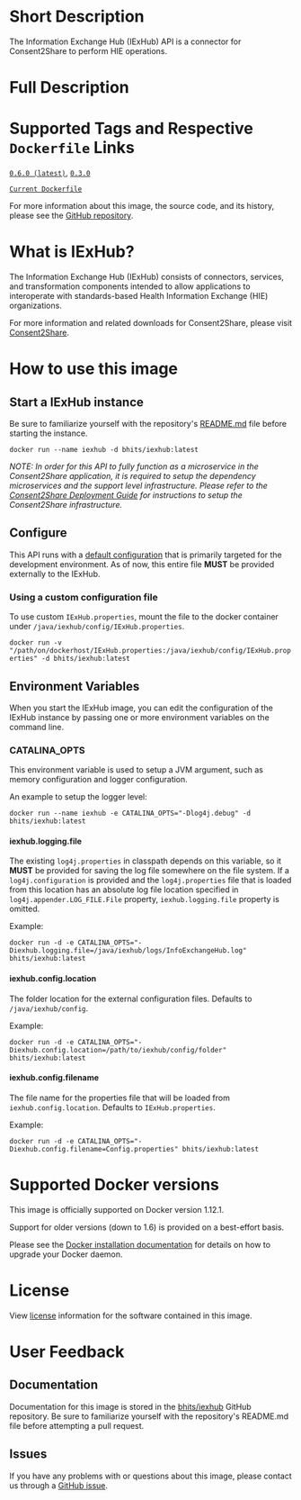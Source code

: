 # Short Description
The Information Exchange Hub (IExHub) API is a connector for Consent2Share to perform HIE operations.

# Full Description

# Supported Tags and Respective `Dockerfile` Links

[`0.6.0 (latest)`](https://github.com/bhits/iexhub/releases/tag/0.6.0), [`0.3.0`](https://github.com/bhits/iexhub/releases/tag/0.3.0)

[`Current Dockerfile`](https://github.com/bhits/iexhub/blob/master/iexhub/src/main/docker/Dockerfile)

For more information about this image, the source code, and its history, please see the [GitHub repository](https://github.com/bhits/iexhub).

# What is IExHub?

The Information Exchange Hub (IExHub) consists of connectors, services, and transformation components intended to allow applications to interoperate with standards-based Health Information Exchange (HIE) organizations.

For more information and related downloads for Consent2Share, please visit [Consent2Share](https://bhits.github.io/consent2share/).

# How to use this image

## Start a IExHub instance

Be sure to familiarize yourself with the repository's [README.md](https://github.com/bhits/iexhub) file before starting the instance.

`docker run --name iexhub -d bhits/iexhub:latest`

*NOTE: In order for this API to fully function as a microservice in the Consent2Share application, it is required to setup the dependency microservices and the support level infrastructure. Please refer to the [Consent2Share Deployment Guide](https://github.com/bhits/consent2share/releases/download/2.0.0/c2s-deployment-guide.pdf) for instructions to setup the Consent2Share infrastructure.*


## Configure

This API runs with a [default configuration](https://github.com/bhits/iexhub/blob/master/iexhub/src/main/resources/IExHub.properties) that is primarily targeted for the development environment. As of now, this entire file **MUST** be provided externally to the IExHub.

### Using a custom configuration file

To use custom `IExHub.properties`, mount the file to the docker container under `/java/iexhub/config/IExHub.properties`.

`docker run -v "/path/on/dockerhost/IExHub.properties:/java/iexhub/config/IExHub.properties" -d bhits/iexhub:latest`

## Environment Variables

When you start the IExHub image, you can edit the configuration of the IExHub instance by passing one or more environment variables on the command line. 

### CATALINA_OPTS 

This environment variable is used to setup a JVM argument, such as memory configuration and logger configuration.

An example to setup the logger level: 

`docker run --name iexhub -e CATALINA_OPTS="-Dlog4j.debug" -d bhits/iexhub:latest`

#### iexhub.logging.file

The existing `log4j.properties` in classpath depends on this variable, so it **MUST** be provided for saving the log file somewhere on the file system. If a `log4j.configuration` is provided and the `log4j.properties` file that is loaded from this location has an absolute log file location specified in `log4j.appender.LOG_FILE.File` property, `iexhub.logging.file` property is omitted.

Example:

`docker run -d -e CATALINA_OPTS="-Diexhub.logging.file=/java/iexhub/logs/InfoExchangeHub.log" bhits/iexhub:latest`

#### iexhub.config.location

The folder location for the external configuration files. Defaults to `/java/iexhub/config`.

Example:

`docker run -d -e CATALINA_OPTS="-Diexhub.config.location=/path/to/iexhub/config/folder" bhits/iexhub:latest`

#### iexhub.config.filename

The file name for the properties file that will be loaded from `iexhub.config.location`. Defaults to `IExHub.properties`.

Example:

`docker run -d -e CATALINA_OPTS="-Diexhub.config.filename=Config.properties" bhits/iexhub:latest`

# Supported Docker versions

This image is officially supported on Docker version 1.12.1.

Support for older versions (down to 1.6) is provided on a best-effort basis.

Please see the [Docker installation documentation](https://docs.docker.com/engine/installation/) for details on how to upgrade your Docker daemon.

# License

View [license](https://github.com/bhits/iexhub/blob/master/LICENSE) information for the software contained in this image.

# User Feedback

## Documentation 

Documentation for this image is stored in the [bhits/iexhub](https://github.com/bhits/iexhub) GitHub repository. Be sure to familiarize yourself with the repository's README.md file before attempting a pull request.

## Issues

If you have any problems with or questions about this image, please contact us through a [GitHub issue](https://github.com/bhits/iexhub/issues).